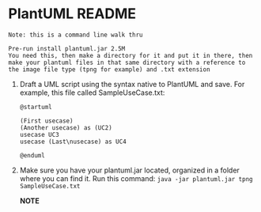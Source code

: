 # PlantUML README

```
Note: this is a command line walk thru
```

```
Pre-run install plantuml.jar 2.5M
You need this, then make a directory for it and put it in there, then make your plantuml files in that same directory with a reference to the image file type (tpng for example) and .txt extension
```

1. Draft a UML script using the syntax native to PlantUML and save. For example, this file called SampleUseCase.txt:
	
	```
	@startuml

	(First usecase)
	(Another usecase) as (UC2)
	usecase UC3
	usecase (Last\nusecase) as UC4

	@enduml
	```
2. Make sure you have your plantuml.jar located, organized in a folder where you can find it. Run this command: `java -jar plantuml.jar tpng SampleUseCase.txt`

	**NOTE**